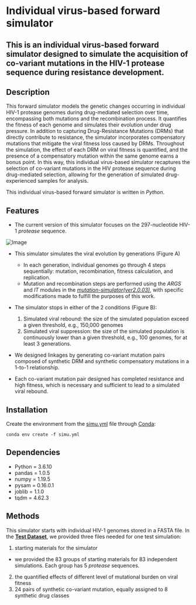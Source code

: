 # Individual virus-based forward simulator

**This is an individual virus-based forward simulator designed to simulate the acquisition of co-variant mutations in the HIV-1 protease sequence during resistance development.**
---

## Description

This forward simulator models the genetic changes occurring in individual HIV-1 protease genomes during drug-mediated selection over time, encompassing both mutations and the recombination process. It quantifies the fitness of each genome and simulates their evolution under drug pressure.  In addition to capturing Drug-Resistance Mutations (DRMs) that directly contribute to resistance, the simulator incorporates compensatory mutations that mitigate the viral fitness loss caused by DRMs. Throughout the simulation, the effect of each DRM on viral fitness is quantified, and the presence of a compensatory mutation within the same genome earns a bonus point. In this way, this individual virus-based simulator recaptures the selection of co-variant mutations in the HIV protease sequence during drug-mediated selection, allowing for the generation of simulated drug-experienced samples for analysis.

This individual virus-based forward simulator is written in _Python_.

## Features

* The current version of this simulator focuses on the 297-nucleotide HIV-1 _protease_ sequence.

![Image](https://github.com/ShiyiWang25/202306_Simulator/blob/main/Figures/Simulator_WorkFlow.png)
* This simulator simulates the viral evolution by generations (Figure A)
  * In each generation, individual genomes go through 4 steps sequentially: mutation, recombination, fitness calculation, and replication.
  * Mutation and recombination steps are performed using the _ARGS_ and _IT_ modules in the [_mutation-simulator(ver2.0.03)_](https://github.com/mkpython3/Mutation-Simulator), with specific modifications made to fulfill the purposes of this work.
  
* The simulator stops in either of the 2 conditions (Figure B):
  1. Simulated viral rebound: the size of the simulated population exceed a given threshold, e.g., 150,000 genomes
  2. Simulated viral suppression: the size of the simulated population is continuously lower than a given threshold, e.g., 100 genomes, for at least 3 generations.
  
* We designed linkages by generating co-variant mutation pairs composed of synthetic DRM and synthetic compensatory mutations in a 1-to-1 relationship.
 * Each co-variant mutation pair designed has completed resistance and high fitness, which is necessary and sufficient to lead to a simulated viral rebound.

## Installation

Create the environment from the [simu.yml](https://github.com/ShiyiWang25/202306_Simulator/blob/main/Installation/simulator.yml) file through [Conda](https://anaconda.org/anaconda/conda):
```
conda env create -f simu.yml
```

## Dependencies
* Python = 3.6.10
* pandas = 1.0.5
* numpy = 1.19.5
* pysam = 0.16.0.1
* joblib = 1.1.0
* tqdm = 4.62.3

## Methods

This simulator starts with individual HIV-1 genomes stored in a FASTA file. 
In the [**Test Dataset**](), we provided three files needed for one test simulation:
 1. starting materials for the simulator
  * we provided the 83 groups of starting materials for 83 independent simulations. Each group has 5 _protease_ sequences.
 2. the quantified effects of different level of mutational burden on viral fitness
 3. 24 pairs of synthetic co-variant mutation, equally assigned to 8 synthetic drug classes








